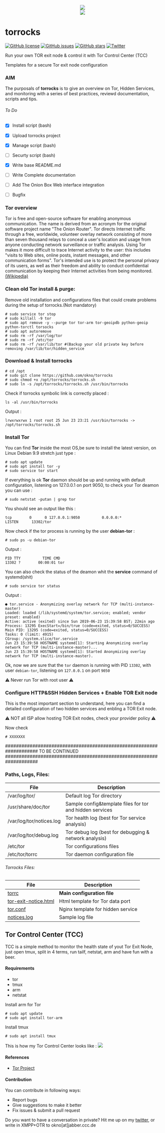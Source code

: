 <p align="center">
<a href="https://www.torproject.org/" target="_blank"><img src="https://2019.www.torproject.org/images/tor-logo.png" /></a><br /><img src="https://raw.githubusercontent.com/okno/torrocks/master/torrocks.screenshot.png" /></p>

# torrocks 

[![GitHub license](https://img.shields.io/github/license/okno/torrocks.svg)](https://github.com/okno/torrocks/blob/master/LICENSE) [![GitHub issues](https://img.shields.io/github/issues/okno/torrocks.svg)](https://github.com/okno/torrocks/issues) [![GitHub stars](https://img.shields.io/github/stars/okno/torrocks.svg)](https://github.com/okno/torrocks/stargazers) [![Twitter](https://img.shields.io/twitter/url/https/github.com/okno/torrocks.svg?style=social)](https://twitter.com/intent/tweet?text=Wow:&url=https%3A%2F%2Fgithub.com%2Fokno%2Ftorrocks)

Run your own TOR exit node & control it with Tor Control Center (TCC)

Templates for a secure Tor exit node configuration

### AIM

The purposals of **torrocks** is to give an overview on Tor, Hidden Services, and monitoring with a series of best practices, reviewd documentation, scripts and tips.

###### To Do

- [x] Install script (bash)
- [x] Upload torrocks project 
- [x] Manage script (bash)
- [ ] Securty script (bash)
- [x] Write base README.md
- [ ] Write Complete documentation
- [ ] Add The Onion Box Web interface integration
- [ ] Bugfix


### Tor overview
Tor is free and open-source software for enabling anonymous communication. The name is derived from an acronym for the original software project name "The Onion Router". Tor directs Internet traffic through a free, worldwide, volunteer overlay network consisting of more than seven thousand relays to conceal a user's location and usage from anyone conducting network surveillance or traffic analysis. Using Tor makes it more difficult to trace Internet activity to the user: this includes "visits to Web sites, online posts, instant messages, and other communication forms". Tor's intended use is to protect the personal privacy of its users, as well as their freedom and ability to conduct confidential communication by keeping their Internet activities from being monitored. [(Wikipedia)](https://en.wikipedia.org/wiki/Tor_(anonymity_network))

### Clean old Tor install & purge:
Remove old installation and configurations files that could create problems during the setup of torrocks.(Not mandatory)

    # sudo service tor stop
    # sudo killall -9 tor
    # sudo apt remove -y --purge tor tor-arm tor-geoipdb python-geoip python-torctl torsocks
    # sudo apt autoremove 
    # sudo rm -rf /var/log/tor
    # sudo rm -rf /etc/tor
    # sudo rm -rf /var/lib/tor #(Backup your old private key before removing /var/lib/tor/hidden_service

### Download & Install torrocks
    
    # cd /opt
    # sudo git clone https://github.com/okno/torrocks
    # sudo chmod +x /opt/torrocks/torrocks.sh
    # sudo ln -s /opt/torrocks/torrocks.sh /usr/bin/torrocks
    
Check if torrocks symbolic link is correctly placed : 

    ls -al /usr/bin/torrocks 
    
Output : 

    lrwxrwxrwx 1 root root 25 Jun 23 23:21 /usr/bin/torrocks -> /opt/torrocks/torrocks.sh
    
### Install Tor

You can find **Tor** inside the most OS,be sure to install the latest version, on Linux Debian 9.9 stretch  just type : 

    # sudo apt update 
    # sudo apt install tor -y 
    # sudo service tor start
    
If everything is ok **Tor** daemon should be up and running with default configuration, listening on 127.0.0.1 on port 9050, to check your Tor deamon you can use : 

    # sudo netstat -putan | grep tor
    
You should see an output like this : 

    tcp        0      0 127.0.0.1:9050          0.0.0.0:*               LISTEN      13302/tor
    
Now check if the tor process is running by the user **debian-tor** : 

    # sudo ps -u debian-tor
    
Output : 

    PID TTY          TIME CMD
    13302 ?        00:00:01 tor
    
You can also check the status of the deamon whit the **service** command of systemd(shit)

    # sudo service tor status
    
Output : 

    ● tor.service - Anonymizing overlay network for TCP (multi-instance-master)
    Loaded: loaded (/lib/systemd/system/tor.service; enabled; vendor preset: enabled)
    Active: active (exited) since Sun 2019-06-23 15:39:58 BST; 22min ago
    Process: 13295 ExecStart=/bin/true (code=exited, status=0/SUCCESS)
    Main PID: 13295 (code=exited, status=0/SUCCESS)
    Tasks: 0 (limit: 4915)
    CGroup: /system.slice/tor.service
    Jun 23 15:39:58 HOSTNAME systemd[1]: Starting Anonymizing overlay network for TCP (multi-instance-master)...
    Jun 23 15:39:58 HOSTNAME systemd[1]: Started Anonymizing overlay network for TCP (multi-instance-master).

Ok, now we are sure that the `tor` daemon is running with PID `13302`, with user `debian-tor`, listening on `127.0.0.1` on port `9050`

:warning: Never run Tor with root user :warning:

### Configure HTTP&SSH Hidden Services + Enable TOR Exit node

This is the most important section to understand, here you can find a detailed configuration of two hidden services and enbling a TOR Exit node.

:warning: NOT all ISP allow hosting TOR Exit nodes, check your provider policy :warning:

Now check 

    # XXXXXXX

####################################################################
                          TO BE CONTINUED 
####################################################################

### Paths, Logs, Files: 
File  | Description
------------- | -------------
/var/log/tor/ | Default log Tor directory
/usr/share/doc/tor | Sample config&template files for tor and hidden services
/var/log/tor/notices.log | Tor health log (best for Tor service analysis)
/var/log/tor/debug.log | Tor debug log (best for debugging & network analysis)
/etc/tor | Tor configurations files
/etc/tor/torrc | Tor daemon configuration file

###### Torrocks Files:
File  | Description
------------- | -------------
[torrc](https://github.com/okno/torrocks/blob/master/torrc)  | **Main configuration file**
[tor-exit-notice.html](https://github.com/okno/torrocks/blob/master/tor-exit-notice.html) | Html template for Tor data port
[tor.conf](https://github.com/okno/torrocks/blob/master/tor.conf) | Nginx template for hidden service
[notices.log](https://github.com/okno/torrocks/blob/master/notices.log) | Sample log file

## Tor Control Center (TCC)

TCC is a simple method to monitor the health state of yout Tor Exit Node, just open tmux, split in 4 terms, run tailf, netstat, arm and have fun with a beer.

#### Requirements 

* tor
* tmux 
* arm 
* netstat 

Install arm for Tor

    # sudo apt update
    # sudo apt install tor-arm
    
Install tmux 

    # sudo apt install tmux 

This is how my Tor Control Center looks like : 
![](https://raw.githubusercontent.com/okno/torrocks/master/torrocks.png)

#### References 

- [Tor Project](https://www.torproject.org/)

#### Contribution

You can contribute in following ways:

   - Report bugs
   - Give suggestions to make it better
   - Fix issues & submit a pull request

Do you want to have a conversation in private? 
Hit me up on my [twitter](https://twitter.com/pawelzorzan), or write in XMPP+OTR to okno[at]jabber.ccc.de


